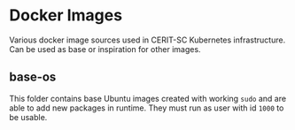 # Docker Images

Various docker image sources used in CERIT-SC Kubernetes infrastructure. Can be used as base or inspiration for other images.

## base-os

This folder contains base Ubuntu images created with working `sudo` and are able to add new packages in runtime. They must run as user with id `1000` to be usable.
